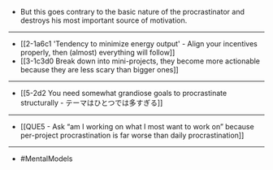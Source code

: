- But this goes contrary to the basic nature of the procrastinator and destroys his most important source of motivation.
---
- [[2-1a6c1 'Tendency to minimize energy output' - Align your incentives properly, then (almost) everything will follow]]
- [[3-1c3d0 Break down into mini-projects, they become more actionable because they are less scary than bigger ones]]
---
- [[5-2d2 You need somewhat grandiose goals to procrastinate structurally - テーマはひとつでは多すぎる]]
---
- [[QUE5 - Ask “am I working on what I most want to work on” because per-project procrastination is far worse than daily procrastination]]
---
- #MentalModels
